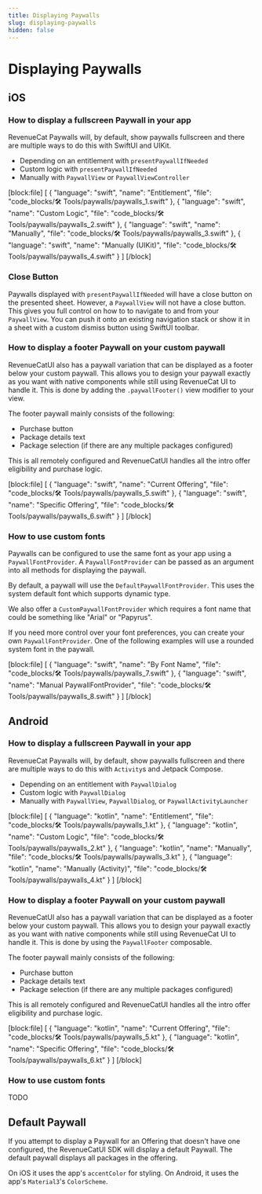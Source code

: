 ```yaml
---
title: Displaying Paywalls
slug: displaying-paywalls
hidden: false
---
```


# Displaying Paywalls

## iOS

### How to display a fullscreen Paywall in your app

RevenueCat Paywalls will, by default, show paywalls fullscreen and there are multiple ways to do this with SwiftUI and UIKit.

- Depending on an entitlement with `presentPaywallIfNeeded`
- Custom logic with `presentPaywallIfNeeded`
- Manually with `PaywallView` or `PaywallViewController`

[block:file]
[
  {
    "language": "swift",
    "name": "Entitlement",
    "file": "code_blocks/🛠 Tools/paywalls/paywalls_1.swift"
  },
  {
    "language": "swift",
    "name": "Custom Logic",
    "file": "code_blocks/🛠 Tools/paywalls/paywalls_2.swift"
  },
  {
    "language": "swift",
    "name": "Manually",
    "file": "code_blocks/🛠 Tools/paywalls/paywalls_3.swift"
  },
  {
    "language": "swift",
    "name": "Manually (UIKit)",
    "file": "code_blocks/🛠 Tools/paywalls/paywalls_4.swift"
  }
]
[/block]

### Close Button

Paywalls displayed with `presentPaywallIfNeeded` will have a close button on the presented sheet. However, a `PaywallView` will not have a close button. This gives you full control on how to to navigate to and from your `PaywallView`. You can push it onto an existing navigation stack or show it in a sheet with a custom dismiss button using SwiftUI toolbar.

### How to display a footer Paywall on your custom paywall

RevenueCatUI also has a paywall variation that can be displayed as a footer below your custom paywall. This allows you to design your paywall exactly as you want with native components while still using RevenueCat UI to handle it. This is done by adding the `.paywallFooter()` view modifier to your view.

The footer paywall mainly consists of the following:
- Purchase button
- Package details text
- Package selection (if there are any multiple packages configured)

This is all remotely configured and RevenueCatUI handles all the intro offer eligibility and purchase logic.

[block:file]
[
  {
    "language": "swift",
    "name": "Current Offering",
    "file": "code_blocks/🛠 Tools/paywalls/paywalls_5.swift"
  },
  {
    "language": "swift",
    "name": "Specific Offering",
    "file": "code_blocks/🛠 Tools/paywalls/paywalls_6.swift"
  }
]
[/block]

### How to use custom fonts

Paywalls can be configured to use the same font as your app using a `PaywallFontProvider`. A `PaywallFontProvider` can be passed as an argument into all methods for displaying the paywall.

By default, a paywall will use the `DefaultPaywallFontProvider`. This uses the system default font which supports dynamic type.

We also offer a `CustomPaywallFontProvider` which requires a font name that could be something like "Arial" or "Papyrus".

If you need more control over your font preferences, you can create your own `PaywallFontProvider`. One of the following examples will use a rounded system font in the paywall.

[block:file]
[
  {
    "language": "swift",
    "name": "By Font Name",
    "file": "code_blocks/🛠 Tools/paywalls/paywalls_7.swift"
  },
  {
    "language": "swift",
    "name": "Manual PaywallFontProvider",
    "file": "code_blocks/🛠 Tools/paywalls/paywalls_8.swift"
  }
]
[/block]

## Android

### How to display a fullscreen Paywall in your app

RevenueCat Paywalls will, by default, show paywalls fullscreen and there are multiple ways to do this with `Activity`s and Jetpack Compose.

- Depending on an entitlement with `PaywallDialog`
- Custom logic with `PaywallDialog`
- Manually with `PaywallView`, `PaywallDialog`, or `PaywallActivityLauncher`

[block:file]
[
  {
    "language": "kotlin",
    "name": "Entitlement",
    "file": "code_blocks/🛠 Tools/paywalls/paywalls_1.kt"
  },
  {
    "language": "kotlin",
    "name": "Custom Logic",
    "file": "code_blocks/🛠 Tools/paywalls/paywalls_2.kt"
  },
  {
    "language": "kotlin",
    "name": "Manually",
    "file": "code_blocks/🛠 Tools/paywalls/paywalls_3.kt"
  },
  {
    "language": "kotlin",
    "name": "Manually (Activity)",
    "file": "code_blocks/🛠 Tools/paywalls/paywalls_4.kt"
  }
]
[/block]

### How to display a footer Paywall on your custom paywall

RevenueCatUI also has a paywall variation that can be displayed as a footer below your custom paywall. This allows you to design your paywall exactly as you want with native components while still using RevenueCat UI to handle it.
This is done by using the `PaywallFooter` composable.

The footer paywall mainly consists of the following:
- Purchase button
- Package details text
- Package selection (if there are any multiple packages configured)

This is all remotely configured and RevenueCatUI handles all the intro offer eligibility and purchase logic.

[block:file]
[
  {
    "language": "kotlin",
    "name": "Current Offering",
    "file": "code_blocks/🛠 Tools/paywalls/paywalls_5.kt"
  },
  {
    "language": "kotlin",
    "name": "Specific Offering",
    "file": "code_blocks/🛠 Tools/paywalls/paywalls_6.kt"
  }
]
[/block]

### How to use custom fonts
TODO

## Default Paywall

If you attempt to display a Paywall for an Offering that doesn't have one configured, the RevenueCatUI SDK will display a default Paywall.
The default paywall displays all packages in the offering.

On iOS it uses the app's `accentColor` for styling.
On Android, it uses the app's `Material3`'s `ColorScheme`.


